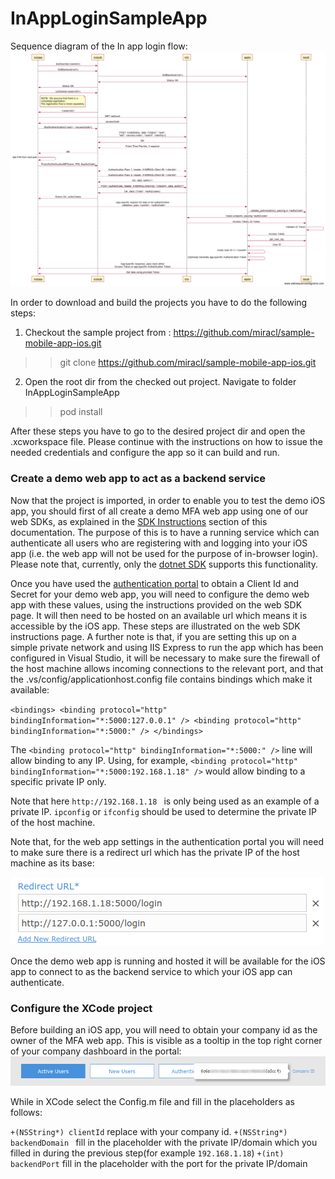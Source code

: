 # InAppLoginSampleApp

Sequence diagram of the In app login flow:
![InAppLoginFlow](Docs/InAppLogin.png)

In order to download and build the projects you have to do the following steps:
1. Checkout the sample project from : https://github.com/miracl/sample-mobile-app-ios.git
>> git clone https://github.com/miracl/sample-mobile-app-ios.git
2. Open the root dir from the checked out project. Navigate to folder InAppLoginSampleApp
>> pod install

After these steps you have to go to the desired project dir and open the .xcworkspace file. Please continue with the instructions on how to issue the needed credentials and configure the app so it can build and run.


### Create a demo web app to act as a backend service

Now that the project is imported, in order to enable you to test the demo iOS app, you should first of all create a demo MFA web app using one of our web SDKs, as explained in the [SDK Instructions](https://devdocs.trust.miracl.cloud/sdk-instructions/overview/) section of this documentation. The purpose of this is to have a running service which can authenticate all users who are registering with and logging into your iOS app (i.e. the web app will not be used for the purpose of in-browser login). Please note that, currently, only the [dotnet SDK](https://devdocs.trust.miracl.cloud/sdk-instructions/dotnet/) supports this functionality.

Once you have used the [authentication portal](https://trust.miracl.cloud/) to obtain a Client Id and Secret for your demo web app, you will need to configure the demo web app with these values, using the instructions provided on the web SDK page. It will then need to be hosted on an available url which means it is accessible by the iOS app. These steps are illustrated on the web SDK instructions page. A further note is that, if you are setting this up on a simple private network and using IIS Express to run the app which has been configured in Visual Studio, it will be necessary to make sure the firewall of the host machine allows incoming connections to the relevant port, and that the .vs/config/applicationhost.config file contains bindings which make it available:

`<bindings>
    <binding protocol="http" bindingInformation="*:5000:127.0.0.1" />
    <binding protocol="http" bindingInformation="*:5000:" />
</bindings>`

The `<binding protocol="http" bindingInformation="*:5000:" />` line will allow binding to any IP. Using, for example, `<binding protocol="http" bindingInformation="*:5000:192.168.1.18" />` would allow binding to a specific private IP only.

Note that here `http://192.168.1.18 ` is only being used as an example of a private IP. `ipconfig` or `ifconfig` should be used to determine the private IP of the host machine.

Note that, for the web app settings in the authentication portal you will need to make sure there is a redirect url which has the private IP of the host machine as its base:

![redirect-url-private-ip](Docs/redirect-url-private-ip.png)

Once the demo web app is running and hosted it will be available for the iOS app to connect to as the backend service to which your iOS app can authenticate.

### Configure the XCode project

Before building an iOS app, you will need to obtain your company id as the owner of the MFA web app. This is visible as a tooltip in the top right corner of your company dashboard in the portal:
![view-co-id](Docs/view-co-id.png)

While in XCode select the Config.m file and fill in the placeholders as follows:

`+(NSString*) clientId` replace with your company id.
`+(NSString*) backendDomain ` fill in the placeholder with the private IP/domain which you filled in during the previous step(for example `192.168.1.18`)
`+(int) backendPort` fill in the placeholder with the port for the private IP/domain
